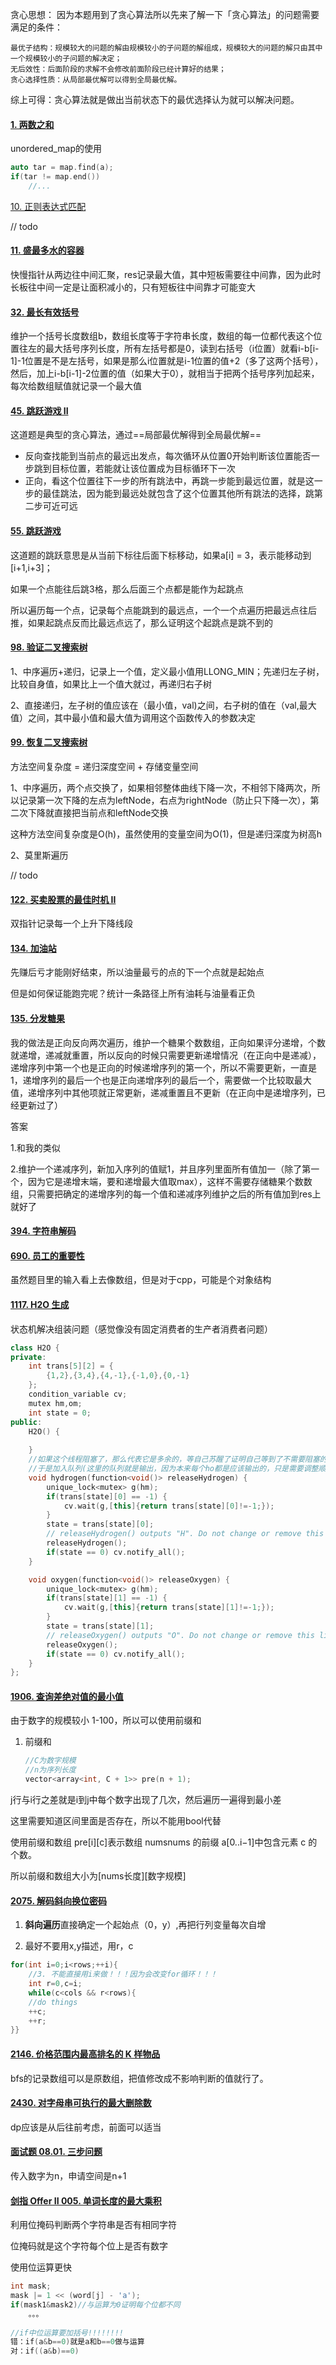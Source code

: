 贪心思想：
因为本题用到了贪心算法所以先来了解一下「贪心算法」的问题需要满足的条件：

    最优子结构：规模较大的问题的解由规模较小的子问题的解组成，规模较大的问题的解只由其中一个规模较小的子问题的解决定；
    无后效性：后面阶段的求解不会修改前面阶段已经计算好的结果；
    贪心选择性质：从局部最优解可以得到全局最优解。

综上可得：贪心算法就是做出当前状态下的最优选择认为就可以解决问题。

#### [1. 两数之和](https://leetcode.cn/problems/two-sum/)

unordered_map的使用

```cpp
auto tar = map.find(a);
if(tar != map.end())
    //...
```

[10. 正则表达式匹配](https://leetcode.cn/problems/regular-expression-matching/)

// todo

#### [11. 盛最多水的容器](https://leetcode.cn/problems/container-with-most-water/)

快慢指针从两边往中间汇聚，res记录最大值，其中短板需要往中间靠，因为此时长板往中间一定是让面积减小的，只有短板往中间靠才可能变大

#### [32. 最长有效括号](https://leetcode.cn/problems/longest-valid-parentheses/)

维护一个括号长度数组b，数组长度等于字符串长度，数组的每一位都代表这个位置往左的最大括号序列长度，所有左括号都是0，读到右括号（i位置）就看i-b[i-1]-1位置是不是左括号，如果是那么i位置就是i-1位置的值+2（多了这两个括号），然后，加上i-b[i-1]-2位置的值（如果大于0），就相当于把两个括号序列加起来，每次给数组赋值就记录一个最大值

#### [45. 跳跃游戏 II](https://leetcode.cn/problems/jump-game-ii/)

这道题是典型的贪心算法，通过==局部最优解得到全局最优解==

+ 反向查找能到当前点的最远出发点，每次循环从位置0开始判断该位置能否一步跳到目标位置，若能就让该位置成为目标循环下一次
+ 正向，看这个位置往下一步的所有跳法中，再跳一步能到最远位置，就是这一步的最佳跳法，因为能到最远处就包含了这个位置其他所有跳法的选择，跳第二步可近可远

#### [55. 跳跃游戏](https://leetcode.cn/problems/jump-game/)

这道题的跳跃意思是从当前下标往后面下标移动，如果a[i] = 3，表示能移动到[i+1,i+3]；

如果一个点能往后跳3格，那么后面三个点都是能作为起跳点

所以遍历每一个点，记录每个点能跳到的最远点，一个一个点遍历把最远点往后推，如果起跳点反而比最远点远了，那么证明这个起跳点是跳不到的

#### [98. 验证二叉搜索树](https://leetcode.cn/problems/validate-binary-search-tree/)

1、中序遍历+递归，记录上一个值，定义最小值用LLONG_MIN；先递归左子树，比较自身值，如果比上一个值大就过，再递归右子树

2、直接递归，左子树的值应该在（最小值，val)之间，右子树的值在（val,最大值）之间，其中最小值和最大值为调用这个函数传入的参数决定

#### [99. 恢复二叉搜索树](https://leetcode.cn/problems/recover-binary-search-tree/)

方法空间复杂度 = 递归深度空间 + 存储变量空间

1、中序遍历，两个点交换了，如果相邻整体曲线下降一次，不相邻下降两次，所以记录第一次下降的左点为leftNode，右点为rightNode（防止只下降一次），第二次下降就直接把当前点和leftNode交换

这种方法空间复杂度是O(h)，虽然使用的变量空间为O(1)，但是递归深度为树高h

2、莫里斯遍历

// todo

#### [122. 买卖股票的最佳时机 II](https://leetcode.cn/problems/best-time-to-buy-and-sell-stock-ii/)

双指针记录每一个上升下降线段

#### [134. 加油站](https://leetcode.cn/problems/gas-station/)

先赚后亏才能刚好结束，所以油量最亏的点的下一个点就是起始点

但是如何保证能跑完呢？统计一条路径上所有油耗与油量看正负

#### [135. 分发糖果](https://leetcode.cn/problems/candy/)

我的做法是正向反向两次遍历，维护一个糖果个数数组，正向如果评分递增，个数就递增，递减就重置，所以反向的时候只需要更新递增情况（在正向中是递减），递增序列中第一个也是正向的时候递增序列的第一个，所以不需要更新，一直是1，递增序列的最后一个也是正向递增序列的最后一个，需要做一个比较取最大值，递增序列中其他项就正常更新，递减重置且不更新（在正向中是递增序列，已经更新过了）

答案

1.和我的类似

2.维护一个递减序列，新加入序列的值赋1，并且序列里面所有值加一（除了第一个，因为它是递增末端，要和递增最大值取max），这样不需要存储糖果个数数组，只需要把确定的递增序列的每一个值和递减序列维护之后的所有值加到res上就好了

#### [394. 字符串解码](https://leetcode.cn/problems/decode-string/)



#### [690. 员工的重要性](https://leetcode.cn/problems/employee-importance/)

虽然题目里的输入看上去像数组，但是对于cpp，可能是个对象结构

#### [1117. H2O 生成](https://leetcode.cn/problems/building-h2o/)

状态机解决组装问题（感觉像没有固定消费者的生产者消费者问题）

```cpp
class H2O {
private:
    int trans[5][2] = {
        {1,2},{3,4},{4,-1},{-1,0},{0,-1}
    };
    condition_variable cv;
    mutex hm,om;
    int state = 0;
public:
    H2O() {
        
    }
    //如果这个线程阻塞了，那么代表它是多余的，等自己苏醒了证明自己等到了不需要阻塞的时机，
    //于是加入队列(这里的队列就是输出，因为本来每个ho都是应该输出的，只是需要调整顺序)，推动状态的改变
    void hydrogen(function<void()> releaseHydrogen) {
        unique_lock<mutex> g(hm);
        if(trans[state][0] == -1) {
            cv.wait(g,[this]{return trans[state][0]!=-1;});
        }
        state = trans[state][0];
        // releaseHydrogen() outputs "H". Do not change or remove this line.
        releaseHydrogen();
        if(state == 0) cv.notify_all();
    }

    void oxygen(function<void()> releaseOxygen) {
        unique_lock<mutex> g(hm);
        if(trans[state][1] == -1) {
            cv.wait(g,[this]{return trans[state][1]!=-1;});
        }
        state = trans[state][1];
        // releaseOxygen() outputs "O". Do not change or remove this line.
        releaseOxygen();
        if(state == 0) cv.notify_all();  
    }
};
```



#### [1906. 查询差绝对值的最小值](https://leetcode.cn/problems/minimum-absolute-difference-queries/)

由于数字的规模较小 1-100，所以可以使用前缀和

1. 前缀和

   ```cpp
   //C为数字规模
   //n为序列长度
   vector<array<int, C + 1>> pre(n + 1);
   ```

j行与i行之差就是i到j中每个数字出现了几次，然后遍历一遍得到最小差

这里需要知道区间里面是否存在，所以不能用bool代替

使用前缀和数组 pre\[i][c]表示数组 numsnums 的前缀 a[0..i−1]中包含元素 c 的个数。

所以前缀和数组大小为\[nums长度\]\[数字规模]

#### [2075. 解码斜向换位密码](https://leetcode.cn/problems/decode-the-slanted-ciphertext/)

1. **斜向遍历**直接确定一个起始点（0，y）,再把行列变量每次自增

2. 最好不要用x,y描述，用r，c

```cpp
for(int i=0;i<rows;++i){
    //3. 不能直接用i来做！！！因为会改变for循环！！！
    int r=0,c=i; 
    while(c<cols && r<rows){
    //do things
    ++c;
    ++r;
}}
```

#### [2146. 价格范围内最高排名的 K 样物品](https://leetcode.cn/problems/k-highest-ranked-items-within-a-price-range/)

bfs的记录数组可以是原数组，把值修改成不影响判断的值就行了。

#### [2430. 对字母串可执行的最大删除数](https://leetcode.cn/problems/maximum-deletions-on-a-string/)

dp应该是从后往前考虑，前面可以适当

#### [面试题 08.01. 三步问题](https://leetcode.cn/problems/three-steps-problem-lcci/)

传入数字为n，申请空间是n+1

#### [剑指 Offer II 005. 单词长度的最大乘积](https://leetcode.cn/problems/aseY1I/)

利用位掩码判断两个字符串是否有相同字符

位掩码就是这个字符每个位上是否有数字

使用位运算更快

```cpp
int mask;
mask |= 1 << (word[j] - 'a');
if(mask1&mask2)//与运算为0证明每个位都不同
    。。。
    
//if中位运算要加括号!!!!!!!!
错：if(a&b==0)就是a和b==0做与运算
对：if((a&b)==0)
```

